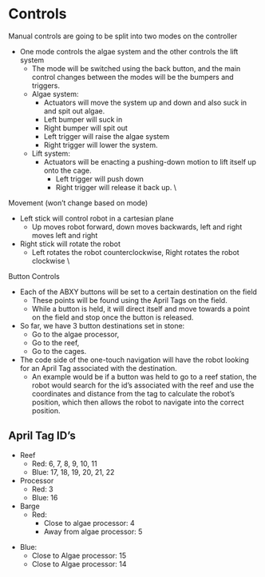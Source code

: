 # Controls

Manual controls are going to be split into two modes on the controller
* One mode controls the algae system and the other controls the lift system
  * The mode will be switched using the back button, and the main control changes between the modes will be the bumpers and triggers.
  * Algae system:
    * Actuators will move the system up and down and also suck in and spit out algae.
    * Left bumper will suck in
    * Right bumper will spit out
    * Left trigger will raise the algae system
    * Right trigger will lower the system.
  * Lift system:
    * Actuators will be enacting a pushing-down motion to lift itself up onto the cage.
      * Left trigger will push down
      * Right trigger will release it back up. \
     

Movement (won’t change based on mode)
* Left stick will control robot in a cartesian plane
  * Up moves robot forward, down moves backwards, left and right moves left and right
* Right stick will rotate the robot
  * Left rotates the robot counterclockwise, Right rotates the robot clockwise \
 

Button Controls
* Each of the ABXY buttons will be set to a certain destination on the field
  * These points will be found using the April Tags on the field.
  * While a button is held, it will direct itself and move towards a point on the field and stop once the button is released. 
* So far, we have 3 button destinations set in stone: 
  * Go to the algae processor, 
  * Go to the reef, 
  * Go to the cages.
* The code side of the one-touch navigation will have the robot looking for an April Tag associated with the destination. 
  * An example would be if a button was held to go to a reef station, the robot would search for the id’s associated with the reef and use the coordinates and distance from the tag to calculate the robot’s position, which then allows the robot to navigate into the correct position.




## April Tag ID’s
* Reef
  - Red: 6, 7, 8, 9, 10, 11
  - Blue: 17, 18, 19, 20, 21, 22
* Processor
  - Red: 3
  - Blue: 16
* Barge
  - Red:
    - Close to algae processor: 4
    - Away from algae processor: 5
- Blue:
  - Close to Algae processor: 15
  - Close to Algae processor: 14

